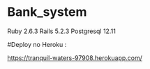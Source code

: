 # Bank_system

Ruby 2.6.3
Rails 5.2.3
Postgresql 12.11 

#Deploy no Heroku :

https://tranquil-waters-97908.herokuapp.com/
